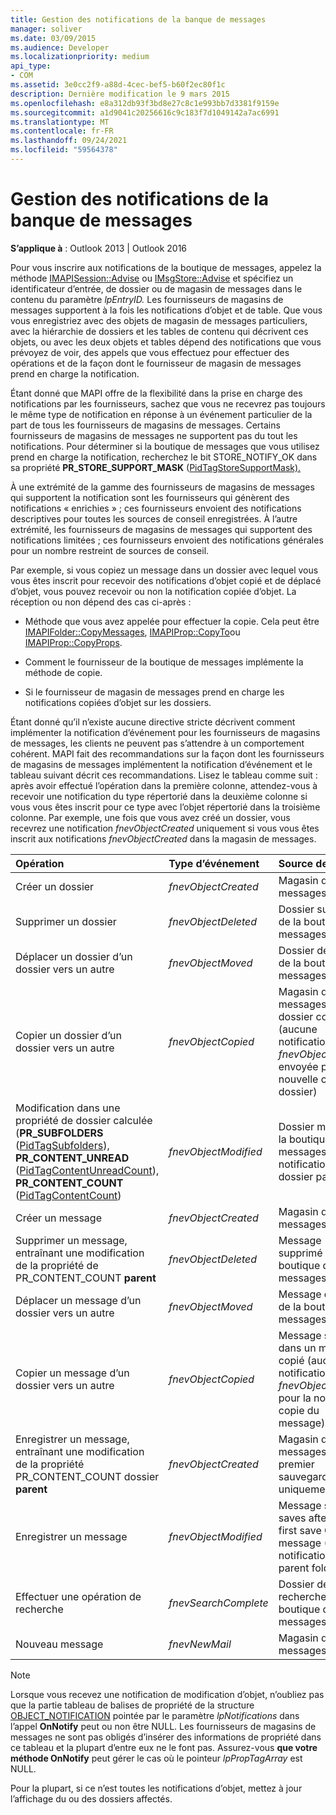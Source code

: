 ```yaml
---
title: Gestion des notifications de la banque de messages
manager: soliver
ms.date: 03/09/2015
ms.audience: Developer
ms.localizationpriority: medium
api_type:
- COM
ms.assetid: 3e0cc2f9-a88d-4cec-bef5-b60f2ec80f1c
description: Dernière modification le 9 mars 2015
ms.openlocfilehash: e8a312db93f3bd8e27c8c1e993bb7d3381f9159e
ms.sourcegitcommit: a1d9041c20256616c9c183f7d1049142a7ac6991
ms.translationtype: MT
ms.contentlocale: fr-FR
ms.lasthandoff: 09/24/2021
ms.locfileid: "59564378"
---
```

# <a name="handling-message-store-notification"></a>Gestion des notifications de la banque de messages
  
**S’applique à** : Outlook 2013 | Outlook 2016 
  
Pour vous inscrire aux notifications de la boutique de messages, appelez la méthode [IMAPISession::Advise](imapisession-advise.md) ou [IMsgStore::Advise](imsgstore-advise.md) et spécifiez un identificateur d’entrée, de dossier ou de magasin de messages dans le contenu du paramètre _lpEntryID._ Les fournisseurs de magasins de messages supportent à la fois les notifications d’objet et de table. Que vous vous enregistriez avec des objets de magasin de messages particuliers, avec la hiérarchie de dossiers et les tables de contenu qui décrivent ces objets, ou avec les deux objets et tables dépend des notifications que vous prévoyez de voir, des appels que vous effectuez pour effectuer des opérations et de la façon dont le fournisseur de magasin de messages prend en charge la notification. 
  
Étant donné que MAPI offre de la flexibilité dans la prise en charge des notifications par les fournisseurs, sachez que vous ne recevrez pas toujours le même type de notification en réponse à un événement particulier de la part de tous les fournisseurs de magasins de messages. Certains fournisseurs de magasins de messages ne supportent pas du tout les notifications. Pour déterminer si la boutique de messages que vous utilisez prend en charge la notification, recherchez le bit STORE_NOTIFY_OK dans sa propriété **PR_STORE_SUPPORT_MASK** ([PidTagStoreSupportMask).](pidtagstoresupportmask-canonical-property.md)
  
À une extrémité de la gamme des fournisseurs de magasins de messages qui supportent la notification sont les fournisseurs qui génèrent des notifications « enrichies » ; ces fournisseurs envoient des notifications descriptives pour toutes les sources de conseil enregistrées. À l’autre extrémité, les fournisseurs de magasins de messages qui supportent des notifications limitées ; ces fournisseurs envoient des notifications générales pour un nombre restreint de sources de conseil. 
  
Par exemple, si vous copiez un message dans un dossier avec lequel vous vous êtes inscrit pour recevoir des notifications d’objet copié et de déplacé d’objet, vous pouvez recevoir ou non la notification copiée d’objet. La réception ou non dépend des cas ci-après :
  
- Méthode que vous avez appelée pour effectuer la copie. Cela peut être [IMAPIFolder::CopyMessages](imapifolder-copymessages.md), [IMAPIProp::CopyTo](imapiprop-copyto.md)ou [IMAPIProp::CopyProps](imapiprop-copyprops.md).
    
- Comment le fournisseur de la boutique de messages implémente la méthode de copie.
    
- Si le fournisseur de magasin de messages prend en charge les notifications copiées d’objet sur les dossiers.
    
Étant donné qu’il n’existe aucune directive stricte décrivent comment implémenter la notification d’événement pour les fournisseurs de magasins de messages, les clients ne peuvent pas s’attendre à un comportement cohérent. MAPI fait des recommandations sur la façon dont les fournisseurs de magasins de messages implémentent la notification d’événement et le tableau suivant décrit ces recommandations. Lisez le tableau comme suit : après avoir effectué l’opération dans la première colonne, attendez-vous à recevoir une notification du type répertorié dans la deuxième colonne si vous vous êtes inscrit pour ce type avec l’objet répertorié dans la troisième colonne. Par exemple, une fois que vous avez créé un dossier, vous recevrez une notification  _fnevObjectCreated_ uniquement si vous vous êtes inscrit aux notifications  _fnevObjectCreated_ dans la magasin de messages. 
  
|**Opération**|**Type d’événement**|**Source de conseil**|
|:-----|:-----|:-----|
|Créer un dossier  <br/> | _fnevObjectCreated_ <br/> |Magasin de messages  <br/> |
|Supprimer un dossier  <br/> | _fnevObjectDeleted_ <br/> |Dossier supprimé de la boutique de messages  <br/> |
|Déplacer un dossier d’un dossier vers un autre  <br/> | _fnevObjectMoved_ <br/> |Dossier déplacé de la boutique de messages  <br/> |
|Copier un dossier d’un dossier vers un autre  <br/> | _fnevObjectCopied_ <br/> |Magasin de messages et dossier copié (aucune notification  _fnevObjectCreated_ envoyée pour la nouvelle copie du dossier)  <br/> |
|Modification dans une propriété de dossier calculée (**PR_SUBFOLDERS** ([PidTagSubfolders](pidtagsubfolders-canonical-property.md)), **PR_CONTENT_UNREAD** ([PidTagContentUnreadCount](pidtagcontentunreadcount-canonical-property.md)), **PR_CONTENT_COUNT** ([PidTagContentCount](pidtagcontentcount-canonical-property.md))  <br/> | _fnevObjectModified_ <br/> |Dossier modifié de la boutique de messages (aucune notification au dossier parent)  <br/> |
|Créer un message  <br/> | _fnevObjectCreated_ <br/> |Magasin de messages  <br/> |
|Supprimer un message, entraînant une modification de la propriété de PR_CONTENT_COUNT **parent**  <br/> | _fnevObjectDeleted_ <br/> |Message supprimé de la boutique de messages  <br/> |
|Déplacer un message d’un dossier vers un autre  <br/> | _fnevObjectMoved_ <br/> |Message déplacé de la boutique de messages  <br/> |
|Copier un message d’un dossier vers un autre  <br/> | _fnevObjectCopied_ <br/> |Message stocké dans un message copié (aucune notification  _fnevObjectCreated_ pour la nouvelle copie du message)  <br/> |
|Enregistrer un message, entraînant une modification de la propriété PR_CONTENT_COUNT dossier **parent**  <br/> | _fnevObjectCreated_ <br/> |Magasin de messages lors du premier sauvegarde uniquement  <br/> |
|Enregistrer un message  <br/> | _fnevObjectModified_ <br/> |Message store on saves after the first save Changed message (No notification to parent folder)  <br/> |
|Effectuer une opération de recherche  <br/> | _fnevSearchComplete_ <br/> |Dossier de recherche de la boutique de messages  <br/> |
|Nouveau message  <br/> | _fnevNewMail_ <br/> |Magasin de messages  <br/> |
   
> [!NOTE]
> Lorsque vous recevez une notification de modification d’objet, n’oubliez pas que la partie tableau de balises de propriété de la structure [OBJECT_NOTIFICATION](object_notification.md) pointée par le paramètre  _lpNotifications_ dans l’appel **OnNotify** peut ou non être NULL. Les fournisseurs de magasins de messages ne sont pas obligés d’insérer des informations de propriété dans ce tableau et la plupart d’entre eux ne le font pas. Assurez-vous **que votre méthode OnNotify** peut gérer le cas où le pointeur  _lpPropTagArray_ est NULL. 
  
Pour la plupart, si ce n’est toutes les notifications d’objet, mettez à jour l’affichage du ou des dossiers affectés.
  

